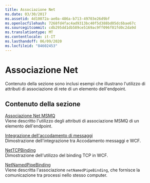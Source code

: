 ```yaml
---
title: Associazione Net
ms.date: 03/30/2017
ms.assetid: 4d10072a-ae0a-486a-b713-49703e26d9bf
ms.openlocfilehash: 7268fd4fac4ad9313bc40f5d388bd05dc6bae67c
ms.sourcegitcommit: cdb295dd1db589ce5169ac9ff096f01fd0c2da9d
ms.translationtype: MT
ms.contentlocale: it-IT
ms.lasthandoff: 06/09/2020
ms.locfileid: "84602453"
---
```

# <a name="net-binding"></a>Associazione Net
Contenuto della sezione sono inclusi esempi che illustrano l'utilizzo di attributi di associazione di rete di un elemento dell'endpoint.  
  
## <a name="in-this-section"></a>Contenuto della sezione  
 [Associazione Net MSMQ](net-msmq-binding.md)  
 Viene descritto l'utilizzo degli attributi di associazione MSMQ di un elemento dell'endpoint.  
  
 [Integrazione dell'accodamento di messaggi](message-queueing-integration.md)  
 Dimostrazione dell'integrazione tra Accodamento messaggi e WCF.  
  
 [NetTCPBinding](nettcpbinding.md)  
 Dimostrazione dell'utilizzo del binding TCP in WCF.  
  
 [NetNamedPipeBinding](netnamedpipebinding.md)  
 Viene descritta l'associazione `netNamedPipeBinding`, che fornisce la comunicazione tra processi nello stesso computer.
